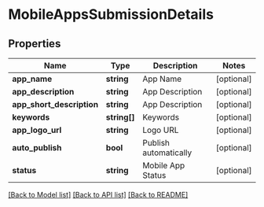 # MobileAppsSubmissionDetails

## Properties
Name | Type | Description | Notes
------------ | ------------- | ------------- | -------------
**app_name** | **string** | App Name | [optional] 
**app_description** | **string** | App Description | [optional] 
**app_short_description** | **string** | App Description | [optional] 
**keywords** | **string[]** | Keywords | [optional] 
**app_logo_url** | **string** | Logo URL | [optional] 
**auto_publish** | **bool** | Publish automatically | [optional] 
**status** | **string** | Mobile App Status | [optional] 

[[Back to Model list]](../README.md#documentation-for-models) [[Back to API list]](../README.md#documentation-for-api-endpoints) [[Back to README]](../README.md)


